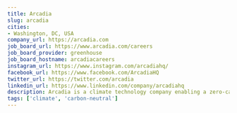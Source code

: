 ```yaml
---
title: Arcadia
slug: arcadia
cities:
- Washington, DC, USA
company_url: https://arcadia.com
job_board_url: https://www.arcadia.com/careers
job_board_provider: greenhouse
job_board_hostname: arcadiacareers
instagram_url: https://www.instagram.com/arcadiahq/
facebook_url: https://www.facebook.com/ArcadiaHQ
twitter_url: https://twitter.com/arcadia
linkedin_url: https://www.linkedin.com/company/arcadiahq
description: Arcadia is a climate technology company enabling a zero-carbon economy.
tags: ['climate', 'carbon-neutral']
---
```

